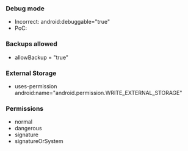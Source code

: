 ### Debug mode
- Incorrect: android:debuggable="true"
- PoC:

### Backups allowed
- allowBackup = "true"

### External Storage
- uses-permission android:name="android.permission.WRITE_EXTERNAL_STORAGE"

### Permissions
- normal
- dangerous
- signature
- signatureOrSystem
